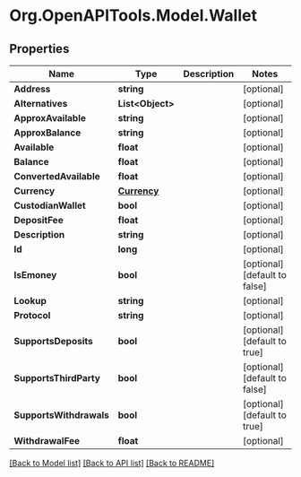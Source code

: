 
# Org.OpenAPITools.Model.Wallet

## Properties

Name | Type | Description | Notes
------------ | ------------- | ------------- | -------------
**Address** | **string** |  | [optional] 
**Alternatives** | **List&lt;Object&gt;** |  | [optional] 
**ApproxAvailable** | **string** |  | [optional] 
**ApproxBalance** | **string** |  | [optional] 
**Available** | **float** |  | [optional] 
**Balance** | **float** |  | [optional] 
**ConvertedAvailable** | **float** |  | [optional] 
**Currency** | [**Currency**](Currency.md) |  | [optional] 
**CustodianWallet** | **bool** |  | [optional] 
**DepositFee** | **float** |  | [optional] 
**Description** | **string** |  | [optional] 
**Id** | **long** |  | [optional] 
**IsEmoney** | **bool** |  | [optional] [default to false]
**Lookup** | **string** |  | [optional] 
**Protocol** | **string** |  | [optional] 
**SupportsDeposits** | **bool** |  | [optional] [default to true]
**SupportsThirdParty** | **bool** |  | [optional] [default to false]
**SupportsWithdrawals** | **bool** |  | [optional] [default to true]
**WithdrawalFee** | **float** |  | [optional] 

[[Back to Model list]](../README.md#documentation-for-models)
[[Back to API list]](../README.md#documentation-for-api-endpoints)
[[Back to README]](../README.md)

